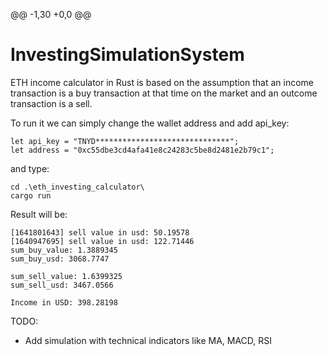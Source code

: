 @@ -1,30 +0,0 @@
# InvestingSimulationSystem
ETH income calculator in Rust is based on the assumption that an income transaction is a buy transaction at that time on the market and an outcome transaction is a sell.

To run it we can simply change the wallet address and add api_key:
```
let api_key = "TNYD******************************";
let address = "0xc55dbe3cd4afa41e8c24283c5be8d2481e2b79c1";
```

and type:
```
cd .\eth_investing_calculator\
cargo run
```

Result will be:
```
[1641801643] sell value in usd: 50.19578
[1640947695] sell value in usd: 122.71446
sum_buy_value: 1.3889345
sum_buy_usd: 3068.7747

sum_sell_value: 1.6399325
sum_sell_usd: 3467.0566

Income in USD: 398.28198
```

TODO:
- Add simulation with technical indicators like MA, MACD, RSI
